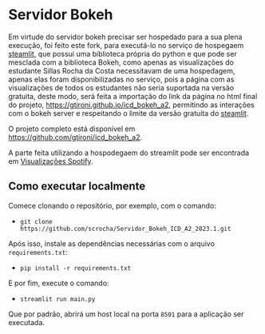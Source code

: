 # Servidor Bokeh

Em virtude do servidor bokeh precisar ser hospedado para a sua plena execução, foi feito este fork, para executá-lo no serviço de hospegaem [steamlit](https://streamlit.io/), que possui uma biblioteca própria do python e que pode ser mesclada com a biblioteca Bokeh, como apenas as visualizações do estudante Sillas Rocha da Costa necessitavam de uma hospedagem, apenas elas foram disponibilizadas no serviço, pois a página com as visualizações de todos os estudantes não seria suportada na versão gratuita, deste modo, será feita a importação do link da página no html final do projeto, https://gtironi.github.io/icd_bokeh_a2, permitindo as interações com o bokeh server e respeitando o limite da versão gratuita do [steamlit](https://streamlit.io/).

O projeto completo está disponível em https://github.com/gtironi/icd_bokeh_a2.

A parte feita utilizando a hospodegaem do streamlit pode ser encontrada em [Visualizações Spotify](https://icd-bokeh-server.streamlit.app/).

## Como executar localmente

Comece clonando o repositório, por exemplo, com o comando:

- `git clone https://github.com/scrocha/Servidor_Bokeh_ICD_A2_2023.1.git`

Após isso, instale as dependências necessárias com o arquivo `requirements.txt`:

- `pip install -r requirements.txt`

E por fim, execute o comando:

- `streamlit run main.py`

Que por padrão, abrirá um host local na porta `8501` para a aplicação ser executada.
